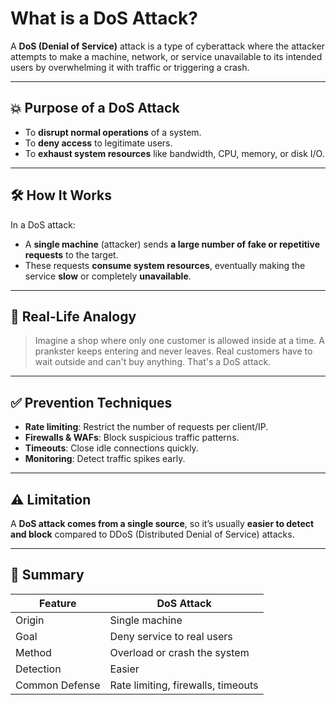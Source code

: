 # What is a DoS Attack?

A **DoS (Denial of Service)** attack is a type of cyberattack where the attacker attempts to make a machine, network, or service unavailable to its intended users by overwhelming it with traffic or triggering a crash.

---

## 💥 Purpose of a DoS Attack

- To **disrupt normal operations** of a system.
- To **deny access** to legitimate users.
- To **exhaust system resources** like bandwidth, CPU, memory, or disk I/O.

---

## 🛠️ How It Works

In a DoS attack:

- A **single machine** (attacker) sends **a large number of fake or repetitive requests** to the target.
- These requests **consume system resources**, eventually making the service **slow** or completely **unavailable**.

---

## 🧠 Real-Life Analogy

> Imagine a shop where only one customer is allowed inside at a time. A prankster keeps entering and never leaves. Real customers have to wait outside and can't buy anything. That's a DoS attack.

---

## ✅ Prevention Techniques

- **Rate limiting**: Restrict the number of requests per client/IP.
- **Firewalls & WAFs**: Block suspicious traffic patterns.
- **Timeouts**: Close idle connections quickly.
- **Monitoring**: Detect traffic spikes early.

---

## ⚠️ Limitation

A **DoS attack comes from a single source**, so it’s usually **easier to detect and block** compared to DDoS (Distributed Denial of Service) attacks.

---

## 📌 Summary

| Feature        | DoS Attack                         |
| -------------- | ---------------------------------- |
| Origin         | Single machine                     |
| Goal           | Deny service to real users         |
| Method         | Overload or crash the system       |
| Detection      | Easier                             |
| Common Defense | Rate limiting, firewalls, timeouts |


